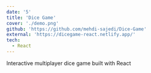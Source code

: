```yaml
---
date: '5'
title: 'Dice Game'
cover: './demo.png'
github: 'https://github.com/mehdi-sajedi/Dice-Game'
external: 'https://dicegame-react.netlify.app/'
tech:
  - React
---
```


Interactive multiplayer dice game built with React
